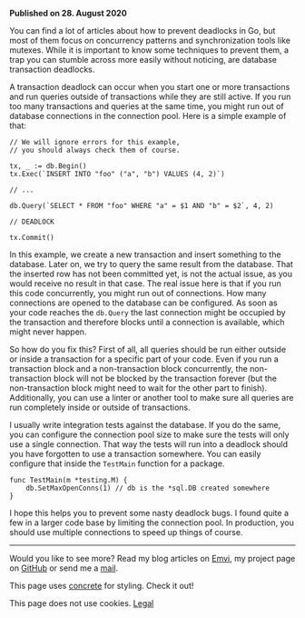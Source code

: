 **Published on 28. August 2020**

You can find a lot of articles about how to prevent deadlocks in Go, but most of them focus on concurrency patterns and synchronization tools like mutexes. While it is important to know some techniques to prevent them, a trap you can stumble across more easily without noticing, are database transaction deadlocks.

A transaction deadlock can occur when you start one or more transactions and run queries outside of transactions while they are still active. If you run too many transactions and queries at the same time, you might run out of database connections in the connection pool. Here is a simple example of that:

```
// We will ignore errors for this example,
// you should always check them of course.

tx, _ := db.Begin()
tx.Exec(`INSERT INTO "foo" ("a", "b") VALUES (4, 2)`)

// ...

db.Query(`SELECT * FROM "foo" WHERE "a" = $1 AND "b" = $2`, 4, 2)

// DEADLOCK

tx.Commit()
```

In this example, we create a new transaction and insert something to the database. Later on, we try to query the same result from the database. That the inserted row has not been committed yet, is not the actual issue, as you would receive no result in that case. The real issue here is that if you run this code concurrently, you might run out of connections. How many connections are opened to the database can be configured. As soon as your code reaches the `db.Query` the last connection might be occupied by the transaction and therefore blocks until a connection is available, which might never happen.

So how do you fix this? First of all, all queries should be run either outside or inside a transaction for a specific part of your code. Even if you run a transaction block and a non-transaction block concurrently, the non-transaction block will not be blocked by the transaction forever (but the non-transaction block might need to wait for the other part to finish). Additionally, you can use a linter or another tool to make sure all queries are run completely inside or outside of transactions.

I usually write integration tests against the database. If you do the same, you can configure the connection pool size to make sure the tests will only use a single connection. That way the tests will run into a deadlock should you have forgotten to use a transaction somewhere. You can easily configure that inside the `TestMain` function for a package.

```
func TestMain(m *testing.M) {
	db.SetMaxOpenConns(1) // db is the *sql.DB created somewhere
}
```

I hope this helps you to prevent some nasty deadlock bugs. I found quite a few in a larger code base by limiting the connection pool. In production, you should use multiple connections to speed up things of course.

* * *

Would you like to see more? Read my blog articles on [Emvi](https://emvi.com/blog), my project page on [GitHub](https://github.com/Kugelschieber) or send me a [mail](mailto:marvin@marvinblum.de).

This page uses [concrete](https://concrete.style/) for styling. Check it out!

This page does not use cookies. [Legal](https://marvinblum.de/legal)

